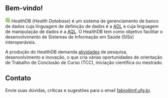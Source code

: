 ## Bem-vindo!

![](icon-16x16.png) HealthDB (_Health Database_) é um sistema de gerenciamento de banco de dados cuja linguagem de definição de dados é a [ADL](http://www.openehr.org/releases/AM/latest/docs/ADL2/ADL2.html) e cuja linguagem de manipulação de dados é a [AQL](http://www.openehr.org/releases/QUERY/latest/docs/AQL/AQL.html). O HealthDB tem como objetivo facilitar o desenvolvimento de Sistemas de Informação em Saúde (SISs) interoperáveis. 

A produção do HealthDB demanda [atividades](https://github.com/kyriosdata/db/wiki/Vis%C3%A3o-geral) de pesquisa, desenvolvimento e inovação, o que cria várias oportunidades de orientação de Trabalho de Conclusão de Curso (TCC), iniciação científica ou mestrado. 

## Contato
Envie suas dúvidas, críticas e sugestões para o email fabio@inf.ufg.br.


